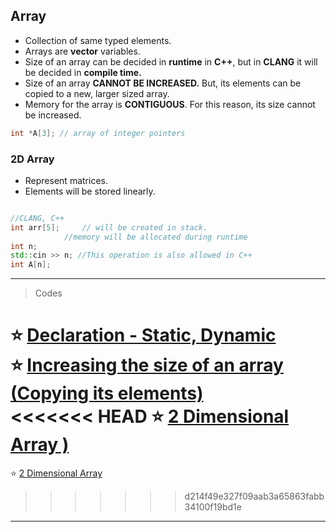 

## Array
* Collection of same typed elements.
* Arrays are **vector** variables.
* Size of an array can be decided in **runtime** in **C++**, but in **CLANG** it will be decided in **compile time.**
* Size of an array **CANNOT BE INCREASED.** But, its elements can be copied to a new, larger sized array.
* Memory for the array is **CONTIGUOUS**. For this reason, its size cannot be increased.
```cpp
int *A[3]; // array of integer pointers
```

### 2D Array

* Represent matrices.
* Elements will be stored linearly.


```cpp

//CLANG, C++
int arr[5];     // will be created in stack.
	        //memory will be allocated during runtime
int n;
std::cin >> n; //This operation is also allowed in C++
int A[n];
 ```


---
> Codes

:star: [Declaration - Static, Dynamic](https://github.com/oucar/Data-Structures-Algorithms/blob/master/3-%20Array%20Representations/declaration.cpp)<br>
:star: [Increasing the size of an array (Copying its elements)](https://github.com/oucar/Data-Structures-Algorithms/blob/master/3-%20Array%20Representations/increasing.cpp)<br>
<<<<<<< HEAD
:star: [2 Dimensional Array )](https://github.com/oucar/Data-Structures-Algorithms/blob/master/3-%20Array%20Representations/2d.cpp)<br>
=======
:star: [2 Dimensional Array](https://github.com/oucar/Data-Structures-Algorithms/blob/master/3-%20Array%20Representations/2d.cpp)<br>
>>>>>>> d214f49e327f09aab3a65863fabb34100f19bd1e


---
